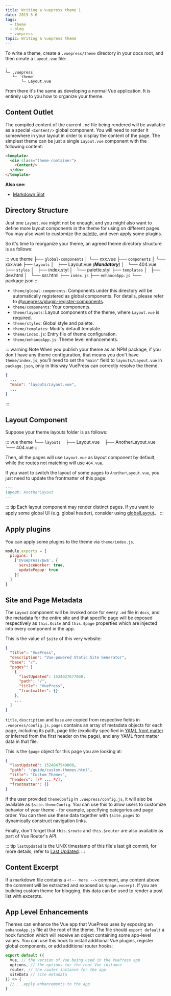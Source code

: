 ```yaml
---
title: Writing a vuepress theme 1
date: 2019-5-6
tags: 
  - theme
  - blog
  - vuepress
topic: Writing a vuepress theme
---
```


To write a theme, create a `.vuepress/theme` directory in your docs root, and then create a `Layout.vue` file:

```
.
└─ .vuepress
   └─ `theme`
       └─ Layout.vue
```

From there it's the same as developing a normal Vue application. It is entirely up to you how to organize your theme.

## Content Outlet

The compiled content of the current `.md` file being rendered will be available as a special `<Content/>` global component. You will need to render it somewhere in your layout in order to display the content of the page. The simplest theme can be just a single `Layout.vue` component with the following content:

``` html
<template>
  <div class="theme-container">
    <Content/>
  </div>
</template>
```

**Also see:**

- [Markdown Slot](../guide/markdown-slot.md)

## Directory Structure

Just one `Layout.vue` might not be enough, and you might also want to define more layout components in the theme for using on different pages. You may also want to customize the [palette](../config/README.md#palette-styl), and even apply some plugins.

So it's time to reorganize your theme, an agreed theme directory structure is as follows:

::: vue
theme
├── `global-components`
│   └── xxx.vue
├── `components`
│   └── xxx.vue
├── `layouts`
│   ├── Layout.vue _(**Mandatory**)_
│   └── 404.vue
├── `styles`
│   ├── index.styl
│   └── palette.styl
├── `templates`
│   ├── dev.html
│   └── ssr.html
├── `index.js`
├── `enhanceApp.js`
└── package.json
:::

- `theme/global-components`: Components under this directory will be automatically registered as global components. For details, please refer to [@vuepress/plugin-register-components](https://github.com/vuejs/vuepress/tree/master/packages/@vuepress/plugin-register-components).
- `theme/components`: Your components.
- `theme/layouts`: Layout components of the theme, where `Layout.vue` is required.
- `theme/styles`: Global style and palette.
- `theme/templates`: Modify default template.
- `theme/index.js`: Entry file of theme configuration.
- `theme/enhanceApp.js`: Theme level enhancements.

::: warning Note
When you publish your theme as an NPM package, if you don't have any theme configuration, that means you don't have `theme/index.js`, you'll need to set the `"main"` field  to `layouts/Layout.vue` in `package.json`, only in this way VuePress can correctly resolve the theme.
```json
{
  ...
  "main": "layouts/Layout.vue",
  ...
}
```

:::

## Layout Component

Suppose your theme layouts folder is as follows:

::: vue
theme
└── `layouts`
    ├── Layout.vue
    ├── AnotherLayout.vue
    └── 404.vue
:::

Then, all the pages will use `Layout.vue` as layout component by default, while the routes not matching will use `404.vue`.

If you want to switch the layout of some pages to `AnotherLayout.vue`, you just need to update the frontmatter of this page:

```markdown
---
layout: AnotherLayout
---
````

::: tip
Each layout component may render distinct pages. If you want to apply some global UI (e.g. global header), consider using [globalLayout](./option-api.md#globallayout)。
:::

## Apply plugins

You can apply some plugins to the theme via `theme/index.js`.

```js
module.exports = {
  plugins: [
    ['@vuepress/pwa', { 
      serviceWorker: true,
      updatePopup: true
    }]
  ]
}
```

## Site and Page Metadata

The `Layout` component will be invoked once for every `.md` file in `docs`, and the metadata for the entire site and that specific page will be exposed respectively as `this.$site` and `this.$page` properties which are injected into every component in the app.

This is the value of `$site` of this very website:

``` json
{
  "title": "VuePress",
  "description": "Vue-powered Static Site Generator",
  "base": "/",
  "pages": [
    {
      "lastUpdated": 1524027677000,
      "path": "/",
      "title": "VuePress",
      "frontmatter": {}
    },
    ...
  ]
}
```

`title`, `description` and `base` are copied from respective fields in `.vuepress/config.js`. `pages` contains an array of metadata objects for each page, including its path, page title (explicitly specified in [YAML front matter](../guide/markdown.md#front-matter) or inferred from the first header on the page), and any YAML front matter data in that file.

This is the `$page` object for this page you are looking at:

``` json
{
  "lastUpdated": 1524847549000,
  "path": "/guide/custom-themes.html",
  "title": "Custom Themes",
  "headers": [/* ... */],
  "frontmatter": {}
}
```

If the user provided `themeConfig` in `.vuepress/config.js`, it will also be available as `$site.themeConfig`. You can use this to allow users to customize behavior of your theme - for example, specifying categories and page order. You can then use these data together with `$site.pages` to dynamically construct navigation links.

Finally, don't forget that `this.$route` and `this.$router` are also available as part of Vue Router's API.

::: tip
  `lastUpdated` is the UNIX timestamp of this file's last git commit, for more details, refer to [Last Updated](../theme/default-theme-config.md#last-updated).
:::

## Content Excerpt

If a markdown file contains a `<!-- more -->` comment, any content above the comment will be extracted and exposed as `$page.excerpt`. If you are building custom theme for blogging, this data can be used to render a post list with excerpts.

## App Level Enhancements

Themes can enhance the Vue app that VuePress uses by exposing an `enhanceApp.js` file at the root of the theme. The file should `export default` a hook function which will receive an object containing some app-level values. You can use this hook to install additional Vue plugins, register global components, or add additional router hooks:

``` js
export default ({
  Vue, // the version of Vue being used in the VuePress app
  options, // the options for the root Vue instance
  router, // the router instance for the app
  siteData // site metadata
}) => {
  // ...apply enhancements to the app
}
```
